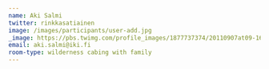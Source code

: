 ```yaml
---
name: Aki Salmi
twitter: rinkkasatiainen
image: /images/participants/user-add.jpg
_image: https://pbs.twimg.com/profile_images/1877737374/20110907at09-16-47.jpg
email: aki.salmi@iki.fi
room-type: wilderness cabing with family 
---
```


